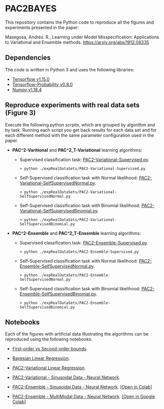 # PAC2BAYES
This repository contains the Python code to reproduce all the figures and experiments presented 
in the paper: 

Masegosa, Andrés. R., Learning under Model Misspecification: Applications to Variational 
and Ensemble methods. https://arxiv.org/abs/1912.08335


## Dependencies

The code is written in Python 3 and uses the following libraries:
 * [Tensorflow v1.15.0](https://www.tensorflow.org/)
 * [Tensorflow-Probability v0.8.0](https://www.tensorflow.org/probability)
 * [Numpy v1.18.4](https://numpy.org/)   


## Reproduce experiments with real data sets (Figure 3)

Execute the following python scrpits, which are grouped by algorithm and by task. Running each script you get back results for each data set and for each different method with the same parameter configuration used in the paper.   

*  **PAC^2-Varitional** and **PAC^2_T-Variational** learning algorithms:

    - Supervised classification task: [PAC2-Variational-Supervised.py](https://github.com/PGM-Lab/PAC2BAYES/blob/master/expRealDataSets/PAC2-Variational-Supervised.py).
        ```console
        > python ./expRealDataSets/PAC2-Variational-Supervised.py
        ```

    - Self-Supervised classification task with Normal likelihood: [PAC2-Variational-SelfSupervisedNormal.py](https://github.com/PGM-Lab/PAC2BAYES/blob/master/expRealDataSets/PAC2-Variational-SelfSupervisedNormal.py).
        ```console
        > python ./expRealDataSets/PAC2-Variational-SelfSupervisedNormal.py
        ```

    - Self-Supervised classification task with Binomial likelihood: [PAC2-Variational-SelfSupervisedBinomial.py](https://github.com/PGM-Lab/PAC2BAYES/blob/master/expRealDataSets/PAC2-Variational-SelfSupervisedBinomial.py).
        ```console
        > python ./expRealDataSets/PAC2-Variational-SelfSupervisedBinomial.py
        ```

*  **PAC^2-Ensemble** and **PAC^2_T-Ensemble** learning algorithms:

    - Supervised classification task: [PAC2-Ensemble-Supervised.py](https://github.com/PGM-Lab/PAC2BAYES/blob/master/expRealDataSets/PAC2-Ensemble-Supervised.py).
        ```console
        > python ./expRealDataSets/PAC2-Ensemble-Supervised.py
        ```
       
    - Self-Supervised classification task with Normal likelihood: [PAC2-Ensemble-SelfSupervisedNormal.py](https://github.com/PGM-Lab/PAC2BAYES/blob/master/expRealDataSets/PAC2-Ensemble-SelfSupervisedNormal.py).
        ```console
        > python ./expRealDataSets/PAC2-Ensemble-SelfSupervisedNormal.py
        ```

    - Self-Supervised classification task with Binomial likelihood: [PAC2-Ensemble-SelfSupervisedBinomial.py](https://github.com/PGM-Lab/PAC2BAYES/blob/master/expRealDataSets/PAC2-Ensemble-SelfSupervisedBinomial.py).
        ```console
        > python ./expRealDataSets/PAC2-Ensemble-SelfSupervisedBinomial.py
        ```

## Notebooks 

Each of the figures with artificial data illustrating the algorithms can be reproduced using the following notebooks:
 
 * [First-order vs Second-order bounds](https://github.com/PGM-Lab/PAC2BAYES/blob/master/notebooks/FirstOrdervsSeconOrderBounds.ipynb).
 
 * [Bayesian Linear Regression](https://github.com/PGM-Lab/PAC2BAYES/blob/master/notebooks/Bayesian-LinearRegression.ipynb).
 
 * [PAC2-Variational Linear Regression](https://github.com/PGM-Lab/PAC2BAYES/blob/master/notebooks/PAC2-Variational-LinearRegression.ipynb).
 
 * [PAC2-Variational - Sinusoidal Data - Neural Network](https://github.com/PGM-Lab/PAC2BAYES/blob/master/notebooks/PAC2-Variational-SinusoidalData-NeuralNetwork.ipynb).

 * [PAC2-Ensemble - Sinusoidal Data - Neural Network](https://github.com/PGM-Lab/PAC2BAYES/blob/master/notebooks/PAC2-Ensemble-SinusoidalData-NeuralNetwork.ipynb). [[Open in Colab](http://colab.research.google.com/github/PGM-Lab/PAC2BAYES/blob/master/notebooks/PAC2-Ensemble-SinusoidalData-NeuralNetwork.ipynb)]

 * [PAC2-Ensemble - MultiModal Data - Neural Network](https://github.com/PGM-Lab/PAC2BAYES/blob/master/notebooks/PAC2-Ensemble-MultiModalData-NeuralNetwork.ipynb). <a class="link-gray" href="http://colab.research.google.com/github/PGM-Lab/PAC2BAYES/blob/master/notebooks/PAC2-Ensemble-MultiModalData-NeuralNetwork.ipynb">[Open in Google Colab]</a>

 
 

 
 
 
 
